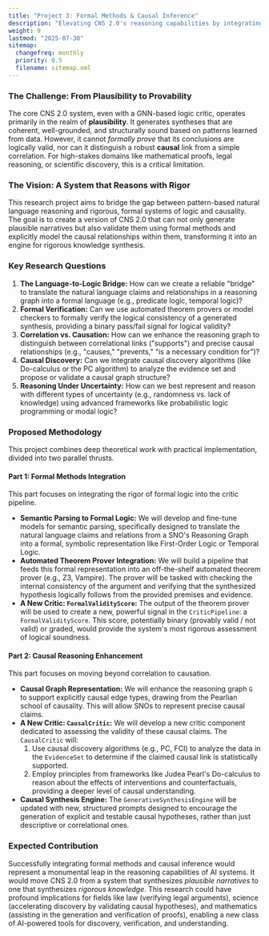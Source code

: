 ```yaml
---
title: "Project 3: Formal Methods & Causal Inference"
description: "Elevating CNS 2.0's reasoning capabilities by integrating formal logical systems and causal reasoning frameworks."
weight: 9
lastmod: "2025-07-30"
sitemap:
  changefreq: monthly
  priority: 0.5
  filename: sitemap.xml
---
```


### The Challenge: From Plausibility to Provability

The core CNS 2.0 system, even with a GNN-based logic critic, operates primarily in the realm of **plausibility**. It generates syntheses that are coherent, well-grounded, and structurally sound based on patterns learned from data. However, it cannot *formally prove* that its conclusions are logically valid, nor can it distinguish a robust **causal** link from a simple correlation. For high-stakes domains like mathematical proofs, legal reasoning, or scientific discovery, this is a critical limitation.

### The Vision: A System that Reasons with Rigor

This research project aims to bridge the gap between pattern-based natural language reasoning and rigorous, formal systems of logic and causality. The goal is to create a version of CNS 2.0 that can not only generate plausible narratives but also validate them using formal methods and explicitly model the causal relationships within them, transforming it into an engine for rigorous knowledge synthesis.

### Key Research Questions

1.  **The Language-to-Logic Bridge:** How can we create a reliable "bridge" to translate the natural language claims and relationships in a reasoning graph into a formal language (e.g., predicate logic, temporal logic)?
2.  **Formal Verification:** Can we use automated theorem provers or model checkers to formally verify the logical consistency of a generated synthesis, providing a binary pass/fail signal for logical validity?
3.  **Correlation vs. Causation:** How can we enhance the reasoning graph to distinguish between correlational links ("supports") and precise causal relationships (e.g., "causes," "prevents," "is a necessary condition for")?
4.  **Causal Discovery:** Can we integrate causal discovery algorithms (like Do-calculus or the PC algorithm) to analyze the evidence set and propose or validate a causal graph structure?
5.  **Reasoning Under Uncertainty:** How can we best represent and reason with different types of uncertainty (e.g., randomness vs. lack of knowledge) using advanced frameworks like probabilistic logic programming or modal logic?

### Proposed Methodology

This project combines deep theoretical work with practical implementation, divided into two parallel thrusts.

#### Part 1: Formal Methods Integration

This part focuses on integrating the rigor of formal logic into the critic pipeline.

-   **Semantic Parsing to Formal Logic:** We will develop and fine-tune models for semantic parsing, specifically designed to translate the natural language claims and relations from a SNO's Reasoning Graph into a formal, symbolic representation like First-Order Logic or Temporal Logic.
-   **Automated Theorem Prover Integration:** We will build a pipeline that feeds this formal representation into an off-the-shelf automated theorem prover (e.g., Z3, Vampire). The prover will be tasked with checking the internal consistency of the argument and verifying that the synthesized hypothesis logically follows from the provided premises and evidence.
-   **A New Critic: `FormalValidityScore`:** The output of the theorem prover will be used to create a new, powerful signal in the `CriticPipeline`: a `FormalValidityScore`. This score, potentially binary (provably valid / not valid) or graded, would provide the system's most rigorous assessment of logical soundness.

#### Part 2: Causal Reasoning Enhancement

This part focuses on moving beyond correlation to causation.

-   **Causal Graph Representation:** We will enhance the reasoning graph `G` to support explicitly causal edge types, drawing from the Pearlian school of causality. This will allow SNOs to represent precise causal claims.
-   **A New Critic: `CausalCritic`:** We will develop a new critic component dedicated to assessing the validity of these causal claims. The `CausalCritic` will:
    1.  Use causal discovery algorithms (e.g., PC, FCI) to analyze the data in the `EvidenceSet` to determine if the claimed causal link is statistically supported.
    2.  Employ principles from frameworks like Judea Pearl's Do-calculus to reason about the effects of interventions and counterfactuals, providing a deeper level of causal understanding.
-   **Causal Synthesis Engine:** The `GenerativeSynthesisEngine` will be updated with new, structured prompts designed to encourage the generation of explicit and testable causal hypotheses, rather than just descriptive or correlational ones.

### Expected Contribution

Successfully integrating formal methods and causal inference would represent a monumental leap in the reasoning capabilities of AI systems. It would move CNS 2.0 from a system that synthesizes *plausible narratives* to one that synthesizes *rigorous knowledge*. This research could have profound implications for fields like law (verifying legal arguments), science (accelerating discovery by validating causal hypotheses), and mathematics (assisting in the generation and verification of proofs), enabling a new class of AI-powered tools for discovery, verification, and understanding.
